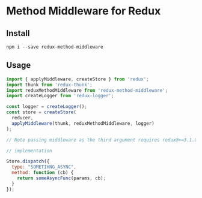 # Method Middleware for Redux

## Install
`npm i --save redux-method-middleware`

## Usage

```javascript
import { applyMiddleware, createStore } from 'redux';
import thunk from 'redux-thunk';
import reduxMethodMiddleware from 'redux-method-middleware';
import createLogger from 'redux-logger';

const logger = createLogger();
const store = createStore(
  reducer,
  applyMiddleware(thunk, reduxMethodMiddleware, logger)
);

// Note passing middleware as the third argument requires redux@>=3.1.0

// implementation

Store.dispatch({
  type: "SOMETIHNG_ASYNC",
  method: function (cb) {
    return someAsyncFunc(params, cb);
  }
});
```

